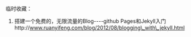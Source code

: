 临时收藏：

1. 搭建一个免费的，无限流量的Blog----github Pages和Jekyll入门http://www.ruanyifeng.com/blog/2012/08/blogging\_with\_jekyll.html



